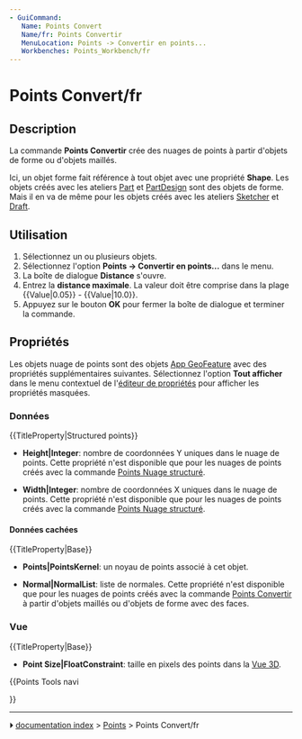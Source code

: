 ```yaml
---
- GuiCommand:
   Name: Points Convert
   Name/fr: Points Convertir
   MenuLocation: Points -> Convertir en points...
   Workbenches: Points_Workbench/fr
---
```


# Points Convert/fr

## Description

La commande **Points Convertir** crée des nuages de points à partir d\'objets de forme ou d\'objets maillés.

Ici, un objet forme fait référence à tout objet avec une propriété **Shape**. Les objets créés avec les ateliers [Part](Part_Workbench/fr.md) et [PartDesign](PartDesign_Workbench/fr.md) sont des objets de forme. Mais il en va de même pour les objets créés avec les ateliers [Sketcher](Sketcher_Workbench/fr.md) et [Draft](Draft_Workbench/fr.md).



## Utilisation

1.  Sélectionnez un ou plusieurs objets.
2.  Sélectionnez l\'option **Points → Convertir en points...** dans le menu.
3.  La boîte de dialogue **Distance** s\'ouvre.
4.  Entrez la **distance maximale**. La valeur doit être comprise dans la plage {{Value|0.05}} - {{Value|10.0}}.
5.  Appuyez sur le bouton **OK** pour fermer la boîte de dialogue et terminer la commande.



## Propriétés

Les objets nuage de points sont des objets [App GeoFeature](App_GeoFeature/fr.md) avec des propriétés supplémentaires suivantes. Sélectionnez l\'option **Tout afficher** dans le menu contextuel de l\'[éditeur de propriétés](Property_editor.md) pour afficher les propriétés masquées.



### Données


{{TitleProperty|Structured points}}

-    **Height|Integer**: nombre de coordonnées Y uniques dans le nuage de points. Cette propriété n\'est disponible que pour les nuages de points créés avec la commande [Points Nuage structuré](Points_Structure/fr.md).

-    **Width|Integer**: nombre de coordonnées X uniques dans le nuage de points. Cette propriété n\'est disponible que pour les nuages de points créés avec la commande [Points Nuage structuré](Points_Structure/fr.md).



#### Données cachées 


{{TitleProperty|Base}}

-    **Points|PointsKernel**: un noyau de points associé à cet objet.

-    **Normal|NormalList**: liste de normales. Cette propriété n\'est disponible que pour les nuages de points créés avec la commande [Points Convertir](Points_Convert/fr.md) à partir d\'objets maillés ou d\'objets de forme avec des faces.



### Vue


{{TitleProperty|Base}}

-    **Point Size|FloatConstraint**: taille en pixels des points dans la [Vue 3D](3D_view/fr.md).





{{Points Tools navi

}}



---
⏵ [documentation index](../README.md) > [Points](Points_Workbench.md) > Points Convert/fr
